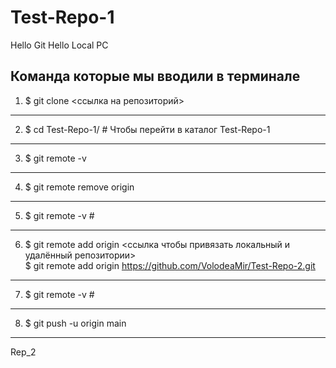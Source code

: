 # Test-Repo-1

Hello Git
Hello Local PC

## Команда которые мы вводили в терминале

1.  $ git clone <ссылка на репозиторий>

---

2.  $ cd Test-Repo-1/ # Чтобы перейти в каталог Test-Repo-1

---

3.  $ git remote -v

---

4.  $ git remote remove origin

---

5.  $ git remote -v #

---

6.  $ git remote add origin <ссылка чтобы привязать локальный и удалённый репозитории><br>
    $ git remote add origin https://github.com/VolodeaMir/Test-Repo-2.git

---

7.  $ git remote -v #

---

8.  $ git push -u origin main

---
Rep_2
